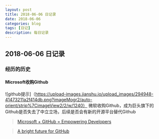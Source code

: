 ```yaml
---
layout: post
title: 2018-06-06 日记录
date: 2018-06-06
categories: blog
tags: [日记]
description: 每日记录
---
```


## 2018-06-06 日记录

### 经历的历史
#### Microsoft收购Github
![github提示]（https://upload-images.jianshu.io/upload_images/294948-41473211a2f414db.png?imageMogr2/auto-orient/strip%7CimageView2/2/w/1240）
微软收购Github，成为巨头旗下的Github是否失去了中立立场，后续是否会有新的开源平台替代Github
> [Microsoft + GitHub = Empowering Developers](https://blogs.microsoft.com/blog/2018/06/04/microsoft-github-empowering-developers/)

> [A bright future for GitHub](https://blog.github.com/2018-06-04-github-microsoft/)
